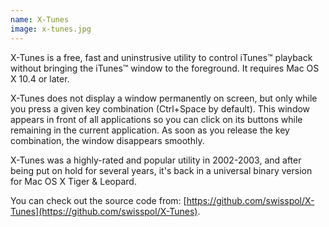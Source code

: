 ```yaml
---
name: X-Tunes
image: x-tunes.jpg
---
```


X-Tunes is a free, fast and uninstrusive utility to control iTunes™ playback without bringing the iTunes™ window to the foreground. It requires Mac OS X 10.4 or later.

X-Tunes does not display a window permanently on screen, but only while you press a given key combination (Ctrl+Space by default). This window appears in front of all applications so you can click on its buttons while remaining in the current application. As soon as you release the key combination, the window disappears smoothly.

X-Tunes was a highly-rated and popular utility in 2002-2003, and after being put on hold for several years, it's back in a universal binary version for Mac OS X Tiger & Leopard.

You can check out the source code from: [https://github.com/swisspol/X-Tunes](https://github.com/swisspol/X-Tunes).
